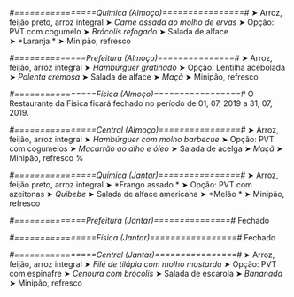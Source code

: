 
*#================Química (Almoço)================#*
➤ Arroz, feijão preto, arroz integral
➤ *Carne assada ao molho de ervas*
➤ Opção: PVT com cogumelo 
➤ *Brócolis refogado*
➤ Salada de alface  
➤ *Laranja *
➤ Minipão, refresco

*#==============Prefeitura (Almoço)===============#*
➤ Arroz, feijão, arroz integral
➤ *Hambúrguer gratinado*
➤ Opção: Lentilha acebolada
➤ *Polenta cremosa*
➤ Salada de alface
➤ *Maçã*
➤ Minipão, refresco

*#================Física (Almoço)=================#*
O Restaurante da Física ficará fechado no período de 01, 07, 2019 a 31, 07, 2019.

*#================Central (Almoço)================#*
➤ Arroz, feijão, arroz integral
➤ *Hambúrguer com molho barbecue*
➤ Opção: PVT com cogumelos
➤ *Macarrão ao alho e óleo*
➤ Salada de acelga
➤ *Maçã*
➤ Minipão, refresco
%

*#================Química (Jantar)================#*
➤ Arroz, feijão preto, arroz integral
➤ *Frango assado *
➤ Opção: PVT com azeitonas 
➤ *Quibebe*
➤ Salada de alface americana
➤ *Melão *
➤ Minipão, refresco

*#==============Prefeitura (Jantar)===============#*
Fechado

*#================Física (Jantar)=================#*
Fechado

*#================Central (Jantar)================#*
➤ Arroz, feijão, arroz integral
➤ *Filé de tilápia com molho mostarda*
➤ Opção: PVT com espinafre
➤ *Cenoura com brócolis*
➤ Salada de escarola
➤ *Bananada*
➤ Minipão, refresco
